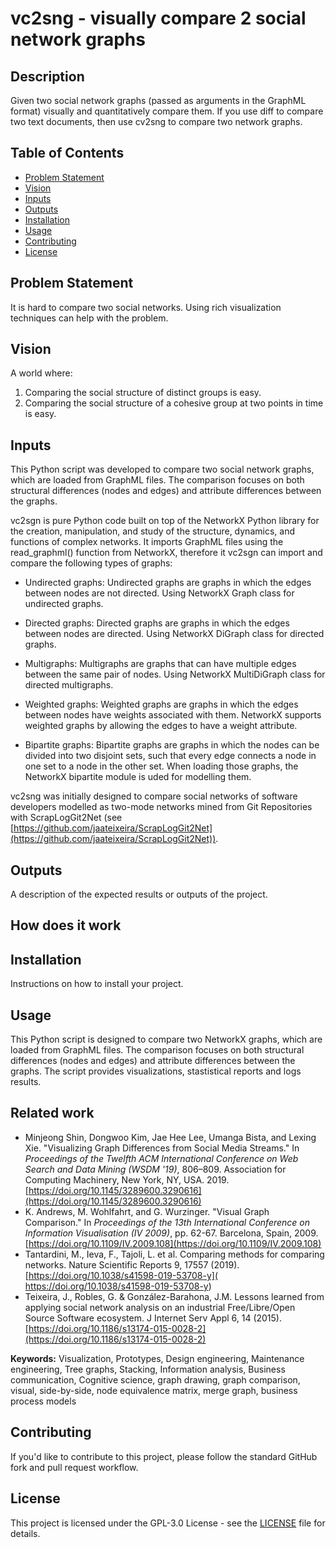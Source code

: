 # vc2sng - visually compare 2 social network graphs

## Description
Given two social network graphs (passed as arguments in the GraphML format) visually and quantitatively compare them.  If you use diff to compare two text documents, then use cv2sng to compare two network graphs. 

## Table of Contents
- [Problem Statement](#problem-statement)
- [Vision](#vision)
- [Inputs](#inputs)
- [Outputs](#outputs)
- [Installation](#installation)
- [Usage](#usage)
- [Contributing](#contributing)
- [License](#license)

## Problem Statement
It is hard to compare two social networks.  Using rich visualization techniques can help with the problem.  

## Vision
A world where: 
1. Comparing the social structure of distinct groups is easy. 
2. Comparing the social structure of a cohesive group at two points in time is easy. 

## Inputs

This Python script was developed to compare two social network graphs, which are loaded from GraphML files. The comparison focuses on both structural differences (nodes and edges) and attribute differences between the graphs.

vc2sgn  is pure Python code built on top of the NetworkX Python library for the creation, manipulation, and study of the structure, dynamics, and functions of complex networks. It imports GraphML files using the read_graphml() function from NetworkX, therefore it vc2sgn can import and compare the following types of graphs: 

- Undirected graphs: Undirected graphs are graphs in which the edges between nodes are not directed. Using NetworkX Graph class for undirected graphs.

- Directed graphs: Directed graphs are graphs in which the edges between nodes are directed.  Using NetworkX DiGraph class for directed graphs.

- Multigraphs: Multigraphs are graphs that can have multiple edges between the same pair of nodes. Using NetworkX MultiDiGraph class for directed multigraphs.

- Weighted graphs: Weighted graphs are graphs in which the edges between nodes have weights associated with them. NetworkX supports weighted graphs by allowing the edges to have a weight attribute.

- Bipartite graphs: Bipartite graphs are graphs in which the nodes can be divided into two disjoint sets, such that every edge connects a node in one set to a node in the other set. When loading those graphs, the NetworkX bipartite module is uded for modelling them. 

vc2sng was initially designed to compare social networks of software developers modelled as two-mode networks mined from Git Repositories with ScrapLogGit2Net (see [https://github.com/jaateixeira/ScrapLogGit2Net](https://github.com/jaateixeira/ScrapLogGit2Net)).  

## Outputs
A description of the expected results or outputs of the project.

##  How does it work 

## Installation
Instructions on how to install your project.

## Usage
This Python script is designed to compare two NetworkX graphs, which are loaded from GraphML files. The comparison focuses on both structural differences (nodes and edges) and attribute differences between the graphs. The script provides visualizations, stastistical reports and logs results.


## Related work 
- Minjeong Shin, Dongwoo Kim, Jae Hee Lee, Umanga Bista, and Lexing Xie. "Visualizing Graph Differences from Social Media Streams." In *Proceedings of the Twelfth ACM International Conference on Web Search and Data Mining (WSDM '19)*, 806–809. Association for Computing Machinery, New York, NY, USA. 2019. [https://doi.org/10.1145/3289600.3290616](https://doi.org/10.1145/3289600.3290616)
- K. Andrews, M. Wohlfahrt, and G. Wurzinger. "Visual Graph Comparison." In *Proceedings of the 13th International Conference on Information Visualisation (IV 2009)*, pp. 62-67. Barcelona, Spain, 2009. [https://doi.org/10.1109/IV.2009.108](https://doi.org/10.1109/IV.2009.108)
- Tantardini, M., Ieva, F., Tajoli, L. et al. Comparing methods for comparing networks. Nature Scientific Reports 9, 17557 (2019). [https://doi.org/10.1038/s41598-019-53708-y]( https://doi.org/10.1038/s41598-019-53708-y)
- Teixeira, J., Robles, G. & González-Barahona, J.M. Lessons learned from applying social network analysis on an industrial Free/Libre/Open Source Software ecosystem. J Internet Serv Appl 6, 14 (2015). [https://doi.org/10.1186/s13174-015-0028-2](https://doi.org/10.1186/s13174-015-0028-2)
  
**Keywords:** Visualization, Prototypes, Design engineering, Maintenance engineering, Tree graphs, Stacking, Information analysis, Business communication, Cognitive science, graph drawing, graph comparison, visual, side-by-side, node equivalence matrix, merge graph, business process models



## Contributing
If you'd like to contribute to this project, please follow the standard GitHub fork and pull request workflow.

## License
This project is licensed under the GPL-3.0 License - see the [LICENSE](LICENSE) file for details.



